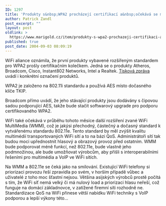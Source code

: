 ```yaml
---
ID: 1297
title: 'Produkty s&nbsp;WPA2 procházejí certifikací a&nbsp;očekává se multimediální rozšíření WiFi'
author: Patrick Zandl
post_excerpt: ""
layout: post
oldlink: >
  https://www.marigold.cz/item/produkty-s-wpa2-prochazeji-certifikaci-a-ocekava-se-multimedialni-rozsireni-wifi
published: true
post_date: 2004-09-03 08:09:19
---
```

<p>
WiFi aliance oznámila, že první produkty vybavené rozšířeným standardem pro WPA2 prošly certifikačním kolečkem. Jedná se o produkty Atheros, Broadcom, Cisco, Instant802 Networks, Intel a Realtek. <a href="http://www.wi-fi.org/OpenSection/ReleaseDisplay.asp?TID=4&amp;ItemID=181&amp;StrYear=2004&amp;strmonth=9">Tisková zpráva</a> uvádí i konkrétní označení produktů.</p>

<p>
WPA2 je založeno na 802.11i standardu a používá AES místo dočasného klíče TKIP. </p>

<p>
Broadcom přímo uvádí, že jeho stávající produkty jsou dodávány s čipovou sadou podporující AES, takže bude stačit softwarový upgrade pro podporu certifikovaného WPA2. </p>

<p>
WiFi také očekává v průběhu tohoto měsíce další rozšíření zvané WiFi MultiMedia (WMM), což je jakýsi přechodný, částečný a dočasný standard k vytvářenému standardu 802.11e. Tento standard by měl zvýšit kvalitu multimédií transportovaných WiFi sítí a to na bázi QoS. Administrátoři sítí tak budou moci upřednostnit hlasový a obrazový provoz před ostatním. WMM bude podporovat méně funkcí, než 802.11e, bude vlastně jeho podmnožinou, ale bude umožňovat výrobcům, aby přišli s interoperabilními řešeními pro multimédia a VoIP ve WiFi sítích. </p>

<p>
Na WMM a 802.11e se čeká jako na smilování. Existující WiFi telefony si priorizaci provozu řeší zpravidla po svém, v horším případě vůbec a uživatelé z toho moc šťastní nejsou. Většina asijských výrobců prostě počítá s tím, že WiFi síť nemá velký či má nulový load a priorizaci hlasu neřeší, což funguje na domácí základnovce, v zatížené firemní síti rozhodně ne. Standardizace QoS na WiFi přinese větší nabídku WiFi techniky s VoIP podporou a lepší výkony této&#8230;
</p>
